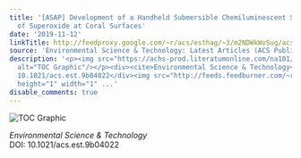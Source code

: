 ```yaml
---
title: '[ASAP] Development of a Handheld Submersible Chemiluminescent Sensor: Quantification
  of Superoxide at Coral Surfaces'
date: '2019-11-12'
linkTitle: http://feedproxy.google.com/~r/acs/esthag/~3/m2NDWkWvSug/acs.est.9b04022
source: 'Environmental Science & Technology: Latest Articles (ACS Publications)'
description: '<p><img src="https://achs-prod.literatumonline.com/na101/home/literatum/publisher/achs/journals/content/esthag/0/esthag.ahead-of-print/acs.est.9b04022/20191112/images/medium/es9b04022_0005.gif"
  alt="TOC Graphic"/></p><div><cite>Environmental Science & Technology</cite></div><div>DOI:
  10.1021/acs.est.9b04022</div><img src="http://feeds.feedburner.com/~r/acs/esthag/~4/m2NDWkWvSug"
  height="1" width="1" ...'
disable_comments: true
---
```

<p><img src="https://achs-prod.literatumonline.com/na101/home/literatum/publisher/achs/journals/content/esthag/0/esthag.ahead-of-print/acs.est.9b04022/20191112/images/medium/es9b04022_0005.gif" alt="TOC Graphic"/></p><div><cite>Environmental Science & Technology</cite></div><div>DOI: 10.1021/acs.est.9b04022</div><img src="http://feeds.feedburner.com/~r/acs/esthag/~4/m2NDWkWvSug" height="1" width="1" ...